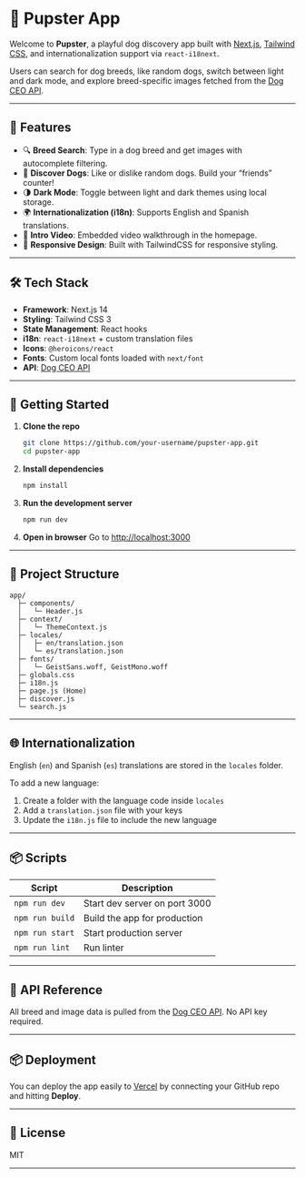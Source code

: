 # 🐶 Pupster App

Welcome to **Pupster**, a playful dog discovery app built with [Next.js](https://nextjs.org/), [Tailwind CSS](https://tailwindcss.com/), and internationalization support via `react-i18next`.

Users can search for dog breeds, like random dogs, switch between light and dark mode, and explore breed-specific images fetched from the [Dog CEO API](https://dog.ceo/dog-api/).

---

## 🌟 Features

-   🔍 **Breed Search**: Type in a dog breed and get images with autocomplete filtering.
-   🐾 **Discover Dogs**: Like or dislike random dogs. Build your “friends” counter!
-   🌗 **Dark Mode**: Toggle between light and dark themes using local storage.
-   🌍 **Internationalization (i18n)**: Supports English and Spanish translations.
-   🎥 **Intro Video**: Embedded video walkthrough in the homepage.
-   🧩 **Responsive Design**: Built with TailwindCSS for responsive styling.

---

## 🛠️ Tech Stack

-   **Framework**: Next.js 14
-   **Styling**: Tailwind CSS 3
-   **State Management**: React hooks
-   **i18n**: `react-i18next` + custom translation files
-   **Icons**: `@heroicons/react`
-   **Fonts**: Custom local fonts loaded with `next/font`
-   **API**: [Dog CEO API](https://dog.ceo/dog-api/)

---

## 🚀 Getting Started

1. **Clone the repo**

    ```bash
    git clone https://github.com/your-username/pupster-app.git
    cd pupster-app
    ```

2. **Install dependencies**

    ```bash
    npm install
    ```

3. **Run the development server**

    ```bash
    npm run dev
    ```

4. **Open in browser**
   Go to [http://localhost:3000](http://localhost:3000)

---

## 📁 Project Structure

```
app/
  ├─ components/
  │   └─ Header.js
  ├─ context/
  │   └─ ThemeContext.js
  ├─ locales/
  │   ├─ en/translation.json
  │   └─ es/translation.json
  ├─ fonts/
  │   └─ GeistSans.woff, GeistMono.woff
  ├─ globals.css
  ├─ i18n.js
  ├─ page.js (Home)
  ├─ discover.js
  └─ search.js
```

---

## 🌐 Internationalization

English (`en`) and Spanish (`es`) translations are stored in the `locales` folder.

To add a new language:

1. Create a folder with the language code inside `locales`
2. Add a `translation.json` file with your keys
3. Update the `i18n.js` file to include the new language

---

## 📦 Scripts

| Script          | Description                   |
| --------------- | ----------------------------- |
| `npm run dev`   | Start dev server on port 3000 |
| `npm run build` | Build the app for production  |
| `npm run start` | Start production server       |
| `npm run lint`  | Run linter                    |

---

## 🐾 API Reference

All breed and image data is pulled from the [Dog CEO API](https://dog.ceo/dog-api/). No API key required.

---

## 📦 Deployment

You can deploy the app easily to [Vercel](https://vercel.com/) by connecting your GitHub repo and hitting **Deploy**.

---

## 📄 License

MIT

---
